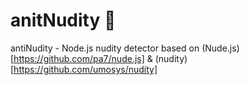 # anitNudity 🔞
antiNudity - Node.js nudity detector based on (Nude.js)[https://github.com/pa7/nude.js] &amp; (nudity)[https://github.com/umosys/nudity]
